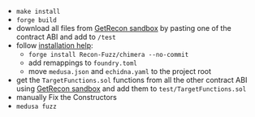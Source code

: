 - `make install`
- `forge build`
- download all files from [GetRecon sandbox](https://getrecon.xyz/tools/sandbox) by pasting one of the contract ABI and add to `/test`
- follow [installation help](https://getrecon.xyz/installation-help):
  - `forge install Recon-Fuzz/chimera --no-commit`
  - add remappings to `foundry.toml`
  - move `medusa.json` and `echidna.yaml` to the project root
- get the `TargetFunctions.sol` functions from all the other contract ABI using [GetRecon sandbox](https://getrecon.xyz/tools/sandbox) and add them to `test/TargetFunctions.sol` 
- manually Fix the Constructors
- `medusa fuzz`
